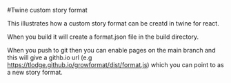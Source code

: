 #Twine custom story format

This illustrates how a custom story format can be creatd in twine for react. 

When you build it will create a format.json file in the build directory.

When you push to git then you can enable pages on the main branch and this will give a
githb.io url (e.g https://tlodge.github.io/growformat/dist/format.js) which you can 
point to as a new story format.  
